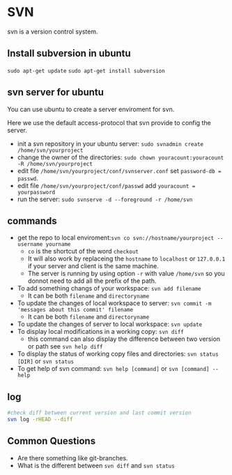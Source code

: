 # SVN
svn is a version control system.

## Install subversion in ubuntu
`sudo apt-get update`
`sudo apt-get install subversion`

## svn server for ubuntu
You can use ubuntu to create a server enviroment for svn.

Here we use the default access-protocol that svn provide to config the server.

* init a svn repository in your ubuntu server: `sudo svnadmin create /home/svn/yourproject`
* change the owner of the directories: `sudo chown youracount:youracount -R /home/svn/yourproject`
* edit file `/home/svn/yourproject/conf/svnserver.conf` set `password-db = passwd`.
* edit file `/home/svn/yourproject/conf/passwd` add `youracount = yourpassword`
* run the server: `sudo svnserve -d --foreground -r /home/svn`

## commands
* get the repo to local enviroment:`svn co svn://hostname/yourproject --username yourname`
	* `co` is the shortcut of the word `checkout`
	* It will also work by replaceing the `hostname` to `localhost` or `127.0.0.1` if your server and client is the same machine.
	* The server is running by using option `-r` with value `/home/svn` so you donnot need to add all the prefix of the path.
* To add something changs of your workspace: `svn add filename`
	* It can be both `filename` and `directoryname`
* To update the changes of local workspace to server: `svn commit -m 'messages about this commit' filename`
	* It can be both `filename` and `directoryname`
* To update the changes of server to local workspace: `svn update`
* To display local modifications in a working copy: `svn diff`
	* this command can also display the difference between two version or path see `svn help diff`
* To display the status of working copy files and directories: `svn status [DIR]` or `svn status`
* To get help of svn command: `svn help [command]` or `svn [command] --help`

## log
```bash
#check diff between current version and last commit version
svn log -rHEAD --diff
```

## Common Questions
* Are there something like git-branches.
* What is the different between `svn diff` and `svn status`

